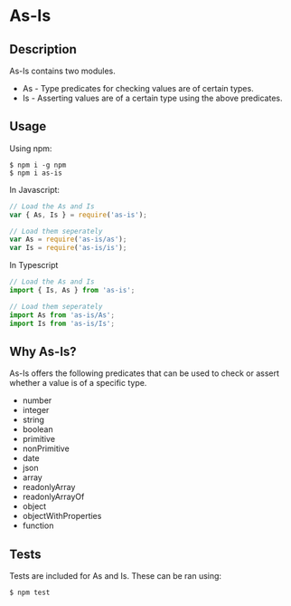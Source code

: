 # As-Is

## Description
As-Is contains two modules.
 * As - Type predicates for checking values are of certain types.
 * Is - Asserting values are of a certain type using the above predicates.

## Usage

Using npm:
```shell
$ npm i -g npm
$ npm i as-is
```

In Javascript:
```js
// Load the As and Is
var { As, Is } = require('as-is');

// Load them seperately
var As = require('as-is/as');
var Is = require('as-is/is');
```

In Typescript
```ts
// Load the As and Is
import { Is, As } from 'as-is';

// Load them seperately
import As from 'as-is/As';
import Is from 'as-is/Is';
```

## Why As-Is?

As-Is offers the following predicates that can be used to check or assert whether a value is of a specific type.

  * number
  * integer
  * string
  * boolean
  * primitive
  * nonPrimitive
  * date
  * json
  * array
  * readonlyArray
  * readonlyArrayOf
  * object
  * objectWithProperties
  * function

## Tests

Tests are included for As and Is. These can be ran using:

```shell
$ npm test
```
